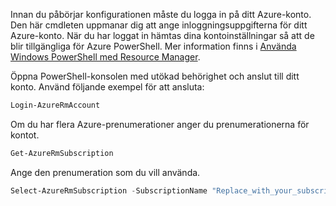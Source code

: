 Innan du påbörjar konfigurationen måste du logga in på ditt Azure-konto. Den här cmdleten uppmanar dig att ange inloggningsuppgifterna för ditt Azure-konto. När du har loggat in hämtas dina kontoinställningar så att de blir tillgängliga för Azure PowerShell. Mer information finns i [Använda Windows PowerShell med Resource Manager](../articles/powershell-azure-resource-manager.md).

Öppna PowerShell-konsolen med utökad behörighet och anslut till ditt konto. Använd följande exempel för att ansluta:

```powershell
Login-AzureRmAccount
```

Om du har flera Azure-prenumerationer anger du prenumerationerna för kontot.

```powershell
Get-AzureRmSubscription
```

Ange den prenumeration som du vill använda.

```powershell
Select-AzureRmSubscription -SubscriptionName "Replace_with_your_subscription_name"
 ```